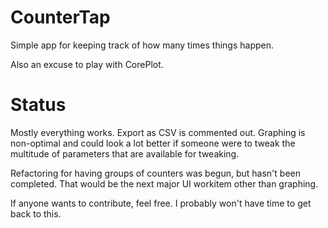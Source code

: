 CounterTap
==========

Simple app for keeping track of how many times things happen.

Also an excuse to play with CorePlot.

Status
======

Mostly everything works.  Export as CSV is commented out.  Graphing is non-optimal and could look a lot better if someone were to tweak the multitude of parameters that are available for tweaking.

Refactoring for having groups of counters was begun, but hasn't been completed.  That would be the next major UI workitem other than graphing.

If anyone wants to contribute, feel free.  I probably won't have time to get back to this.
